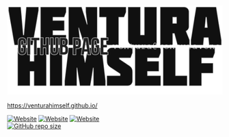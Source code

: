 [![Header Image](https://raw.githubusercontent.com/venturahimself/venturahimself.github.io/main/venturahimself.github.logo.png)](https://venturahimself.github.io)

https://venturahimself.github.io/

[![Website](https://img.shields.io/website?label=ventura.one&style=for-the-badge&url=https%3A%2F%2Fventura.one)](https://ventura.one/)
[![Website](https://img.shields.io/website?label=ventura.120v.ac&style=for-the-badge&url=https%3A%2F%2Fventura.120v.ac)](https://ventura.120v.ac/)
[![Website](https://img.shields.io/website?label=ntwrk.cf&style=for-the-badge&url=https%3A%2F%2Fntwrk.cf)](https://ntwrk.cf/)\
[![GitHub repo size](https://img.shields.io/github/repo-size/venturahimself/venturahimself.github.io?style=for-the-badge)](https://github.com/venturahimself/venturahimself.github.io)
